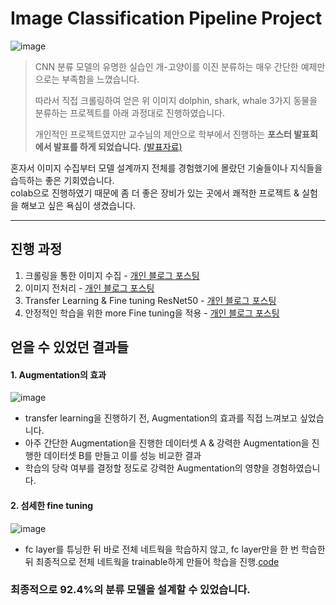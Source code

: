 # Image Classification Pipeline Project

![image](https://user-images.githubusercontent.com/59557720/161180827-47c6a0cc-47ab-4877-9788-bebd501f5549.png)

> CNN 분류 모델의 유명한 실습인 개-고양이를 이진 분류하는 매우 간단한 예제만으로는 부족함을 느꼈습니다.
>    
> 따라서 직접 크롤링하여 얻은 위 이미지 dolphin, shark, whale 3가지 동물을 분류하는 프로젝트를 아래 과정대로 진행하였습니다.   
>   
> 개인적인 프로젝트였지만 교수님의 제안으로 학부에서 진행하는 __포스터 발표회에서 발표를 하게 되었습니다.__ [(발표자료)](https://drive.google.com/file/d/1MXJkpX0EzgkuRKZ0-JHrRKQlKcId01PC/view?usp=sharing)   

혼자서 이미지 수집부터 모델 설계까지 전체를 경험했기에 몰랐던 기술들이나 지식들을 습득하는 좋은 기회였습니다.   
colab으로 진행하였기 때문에 좀 더 좋은 장비가 있는 곳에서 쾌적한 프로젝트 & 실험을 해보고 싶은 욕심이 생겼습니다.   

--------------------------------------------------------------------------------------------------------------------------------------
## 진행 과정

1. 크롤링을 통한 이미지 수집 - [개인 블로그 포스팅](https://inhovation97.tistory.com/33)   
2. 이미지 전처리 - [개인 블로그 포스팅](https://inhovation97.tistory.com/37)   
3. Transfer Learning & Fine tuning ResNet50 - [개인 블로그 포스팅](https://inhovation97.tistory.com/39)   
4. 안정적인 학습을 위한 more Fine tuning을 적용 - [개인 블로그 포스팅](https://inhovation97.tistory.com/41)   

## 얻을 수 있었던 결과들
#### 1. Augmentation의 효과
![image](https://user-images.githubusercontent.com/59557720/161185001-9e1431a0-4f1e-4177-8681-b2270d6ee1ba.png)
+ transfer learning을 진행하기 전, Augmentation의 효과를 직접 느껴보고 싶었습니다.   
+ 아주 간단한 Augmentation을 진행한 데이터셋 A & 강력한 Augmentation을 진행한 데이터셋 B를 만들고 이를 성능 비교한 결과   
+ 학습의 당락 여부를 결정할 정도로 강력한 Augmentation의 영향을 경험하였습니다.   

#### 2. 섬세한 fine tuning
![image](https://user-images.githubusercontent.com/59557720/161186146-ea7e97b7-8397-495e-a1d1-40d8980ccaa9.png)
+ fc layer를 튜닝한 뒤 바로 전체 네트웍을 학습하지 않고, fc layer만을 한 번 학습한 뒤 최종적으로 전체 네트웍을 trainable하게 만들어 학습을 진행.[code](https://github.com/inhovation97/personal_project/blob/main/pytorch/pytorch_project_fine_tuning.ipynb)   
### 최종적으로 92.4%의 분류 모델을 설계할 수 있었습니다.
